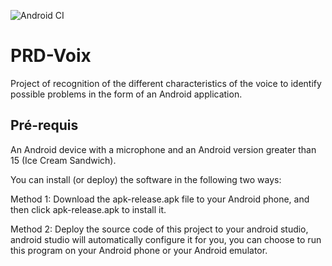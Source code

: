 ![Android CI](https://github.com/StevenMartin00/PRD-Voix/workflows/Android%20CI/badge.svg)
# PRD-Voix

Project of recognition of the different characteristics of the voice to identify possible problems in the form of an Android application.

## Pré-requis

An Android device with a microphone and an Android version greater than 15 (Ice Cream Sandwich).

You can install (or deploy) the software in the following two ways:

Method 1: Download the apk-release.apk file to your Android phone, and then click apk-release.apk to install it.

Method 2: Deploy the source code of this project to your android studio, android studio will automatically configure it for you, you can choose to run this program on your Android phone or your Android emulator.
